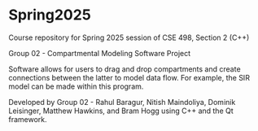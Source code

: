 # Spring2025
Course repository for Spring 2025 session of CSE 498, Section 2 (C++)

Group 02 - Compartmental Modeling Software Project

Software allows for users to drag and drop compartments and create connections between the latter to model data flow. For example, the SIR model can be made within this program.

Developed by Group 02 - Rahul Baragur, Nitish Maindoliya, Dominik Leisinger, Matthew Hawkins, and Bram Hogg using C++ and the Qt framework.
